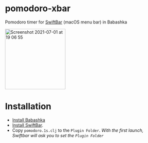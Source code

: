 # pomodoro-xbar
Pomodoro timer for [SwiftBar](https://github.com/swiftbar/SwiftBar) (macOS menu bar) in Babashka

<img width="198" alt="Screenshot 2021-07-01 at 19 06 55" src="https://user-images.githubusercontent.com/1889355/124121782-828f0b80-da9f-11eb-9b1c-2714e9ab08ef.png">

# Installation
- [Install Babashka](https://github.com/babashka/babashka#quickstart)
- [Install SwiftBar](https://github.com/swiftbar/SwiftBar#how-to-get-swiftbar).
- Copy `pomodoro.1s.clj` to the `Plugin Folder`. _With the first launch, Swiftbar will ask you to set the `Plugin Folder`_
